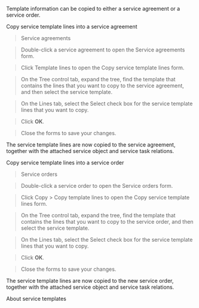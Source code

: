 Template information can be copied to either a service agreement or a service
order.

Copy service template lines into a service agreement

>   Service agreements

>   Double-click a service agreement to open the Service agreements form.

>   Click Template lines to open the Copy service template lines form.

>   On the Tree control tab, expand the tree, find the template that contains
>   the lines that you want to copy to the service agreement, and then select
>   the service template.

>   On the Lines tab, select the Select check box for the service template lines
>   that you want to copy.

>   Click **OK**.

>   Close the forms to save your changes.

The service template lines are now copied to the service agreement, together
with the attached service object and service task relations.

Copy service template lines into a service order

>   Service orders

>   Double-click a service order to open the Service orders form.

>   Click Copy \> Copy template lines to open the Copy service template lines
>   form.

>   On the Tree control tab, expand the tree, find the template that contains
>   the lines that you want to copy to the service order, and then select the
>   service template.

>   On the Lines tab, select the Select check box for the service template lines
>   that you want to copy.

>   Click **OK**.

>   Close the forms to save your changes.

The service template lines are now copied to the new service order, together
with the attached service object and service task relations.

About service templates
